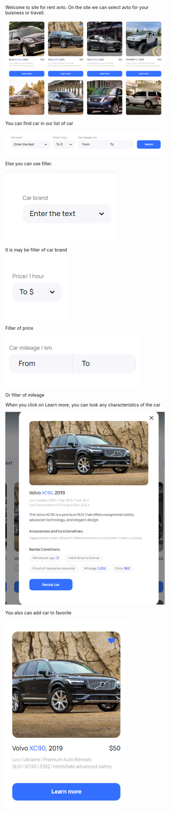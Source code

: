 Welcome to site for rent avto.
On the site we can select avto for your buisness or travell.

![List](https://github.com/PVO-fullstack/rent_car/raw/main/public/images/list.png)

You can find car in our list of car

![List](https://github.com/PVO-fullstack/rent_car/raw/main/public/images/search.png)

Else you can use filter.

![List](https://github.com/PVO-fullstack/rent_car/raw/main/public/images/brand.png)

It is may be filter of car brand

![List](https://github.com/PVO-fullstack/rent_car/raw/main/public/images/price.png)

Filter of price

![List](https://github.com/PVO-fullstack/rent_car/raw/main/public/images/mileage.png)

Or filter of mileage

When you click on Learn more, you can look any characteristics of the car

![List](https://github.com/PVO-fullstack/rent_car/raw/main/public/images/modal.png)

You also can add car to favorite

![List](https://github.com/PVO-fullstack/rent_car/raw/main/public/images/favorite.png)

